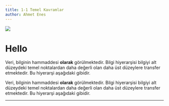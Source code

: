 ```yaml
---
title: 1-1 Temel Kavramlar
author: Ahmet Enes
---
```


![](https://radore.com/blog/wp-content/uploads/2015/10/age-of-data.jpg)

# Hello

Veri, bilginin hammaddesi **olarak** görülmektedir. Bilgi hiyerarşisi bilgiyi alt düzeydeki temel noktalardan daha değerli olan daha üst düzeylere transfer etmektedir. Bu hiyerarşi aşağıdaki gibidir.

Veri, bilginin hammaddesi **olarak** görülmektedir. Bilgi hiyerarşisi bilgiyi alt düzeydeki temel noktalardan daha değerli olan daha üst düzeylere transfer etmektedir. Bu hiyerarşi aşağıdaki gibidir.

---
